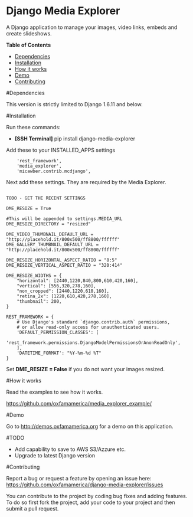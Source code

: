 # Django Media Explorer

A Django application to manage your images, video links, embeds and create slideshows.

**Table of Contents**

- [Dependencies](#dependencies)
- [Installation](#installation)
- [How it works](#how-it-works)
- [Demo](#demo)
- [Contributing](#contributing)
    
#Dependencies

This version is strictly limited to Django 1.6.11 and below.

#Installation

Run these commands:
- **[SSH Terminal]** pip install django-media-explorer

Add these to your INSTALLED_APPS settings

```
    'rest_framework',
    'media_explorer',
    'micawber.contrib.mcdjango',
```

Next add these settings. They are required by the Media Explorer.

```

TODO - GET THE RECENT SETTINGS

DME_RESIZE = True

#This will be appended to settings.MEDIA_URL
DME_RESIZE_DIRECTORY = "resized"

DME_VIDEO_THUMBNAIL_DEFAULT_URL = "http://placehold.it/800x500/ff8800/ffffff"
DME_GALLERY_THUMBNAIL_DEFAULT_URL = "http://placehold.it/800x500/ff8800/ffffff"

DME_RESIZE_HORIZONTAL_ASPECT_RATIO = "8:5"
DME_RESIZE_VERTICAL_ASPECT_RATIO = "320:414"

DME_RESIZE_WIDTHS = {
    "horizontal": [2440,1220,840,800,610,420,160],
    "vertical": [556,320,278,160],
    "non_cropped": [2440,1220,610,160],
    "retina_2x": [1220,610,420,278,160],
    "thumbnail": 200,
}

REST_FRAMEWORK = {
    # Use Django's standard `django.contrib.auth` permissions,
    # or allow read-only access for unauthenticated users.
    'DEFAULT_PERMISSION_CLASSES': [
        'rest_framework.permissions.DjangoModelPermissionsOrAnonReadOnly',
    ],
    'DATETIME_FORMAT': "%Y-%m-%d %T"
}

```

Set **DME_RESIZE = False** if you do not want your images resized. 

#How it works

Read the examples to see how it works. 

https://github.com/oxfamamerica/media_explorer_example/

#Demo

Go to http://demos.oxfamamerica.org for a demo on this application.

#TODO
- Add capability to save to AWS S3/Azzure etc.
- Upgrade to latest Django version

#Contributing

Report a bug or request a feature by opening an issue here:
https://github.com/oxfamamerica/django-media-explorer/issues


You can contribute to the project by coding bug fixes and adding features. To do so first fork the project, add your code to your project and then submit a pull request.

